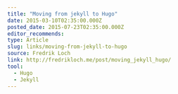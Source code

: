 ```yaml
---
title: "Moving from jekyll to Hugo"
date: 2015-03-10T02:35:00.000Z
posted_date: 2015-07-23T02:35:00.000Z
editor_recommends:
type: Article
slug: links/moving-from-jekyll-to-hugo
source: Fredrik Loch
link: http://fredrikloch.me/post/moving_jekyll_hugo/
tool:
  - Hugo
  - Jekyll
---
```





